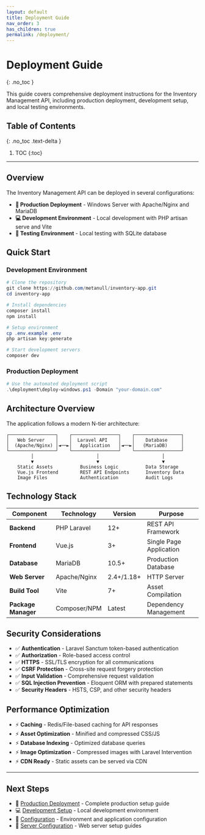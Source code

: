 ```yaml
---
layout: default
title: Deployment Guide
nav_order: 3
has_children: true
permalink: /deployment/
---
```


# Deployment Guide

{: .no_toc }

This guide covers comprehensive deployment instructions for the Inventory Management API, including production deployment, development setup, and local testing environments.

## Table of Contents

{: .no_toc .text-delta }

1. TOC
   {:toc}

---

## Overview

The Inventory Management API can be deployed in several configurations:

- **🚀 Production Deployment** - Windows Server with Apache/Nginx and MariaDB
- **💻 Development Environment** - Local development with PHP artisan serve and Vite
- **🧪 Testing Environment** - Local testing with SQLite database

## Quick Start

### Development Environment

```powershell
# Clone the repository
git clone https://github.com/metanull/inventory-app.git
cd inventory-app

# Install dependencies
composer install
npm install

# Setup environment
cp .env.example .env
php artisan key:generate

# Start development servers
composer dev
```

### Production Deployment

```powershell
# Use the automated deployment script
.\deployment\deploy-windows.ps1 -Domain "your-domain.com"
```

## Architecture Overview

The application follows a modern N-tier architecture:

```
┌─────────────────┐    ┌─────────────────┐    ┌─────────────────┐
│   Web Server    │    │  Laravel API    │    │    Database     │
│  (Apache/Nginx) │◄──►│   Application   │◄──►│   (MariaDB)     │
└─────────────────┘    └─────────────────┘    └─────────────────┘
         │                       │                       │
         ▼                       ▼                       ▼
    Static Assets          Business Logic          Data Storage
    Vue.js Frontend        REST API Endpoints      Inventory Data
    Image Files            Authentication          Audit Logs
```

## Technology Stack

| Component           | Technology   | Version    | Purpose                 |
| ------------------- | ------------ | ---------- | ----------------------- |
| **Backend**         | PHP Laravel  | 12+        | REST API Framework      |
| **Frontend**        | Vue.js       | 3+         | Single Page Application |
| **Database**        | MariaDB      | 10.5+      | Production Database     |
| **Web Server**      | Apache/Nginx | 2.4+/1.18+ | HTTP Server             |
| **Build Tool**      | Vite         | 7+         | Asset Compilation       |
| **Package Manager** | Composer/NPM | Latest     | Dependency Management   |

## Security Considerations

- ✅ **Authentication** - Laravel Sanctum token-based authentication
- ✅ **Authorization** - Role-based access control
- ✅ **HTTPS** - SSL/TLS encryption for all communications
- ✅ **CSRF Protection** - Cross-site request forgery protection
- ✅ **Input Validation** - Comprehensive request validation
- ✅ **SQL Injection Prevention** - Eloquent ORM with prepared statements
- ✅ **Security Headers** - HSTS, CSP, and other security headers

## Performance Optimization

- ⚡ **Caching** - Redis/File-based caching for API responses
- ⚡ **Asset Optimization** - Minified and compressed CSS/JS
- ⚡ **Database Indexing** - Optimized database queries
- ⚡ **Image Optimization** - Compressed images with Laravel Intervention
- ⚡ **CDN Ready** - Static assets can be served via CDN

---

## Next Steps

- 📖 [Production Deployment](production-deployment) - Complete production setup guide
- 💻 [Development Setup](development-setup) - Local development environment
- 🔧 [Configuration](configuration) - Environment and application configuration
- 🚀 [Server Configuration](server-configuration) - Web server setup guides
